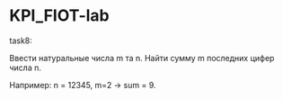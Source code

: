 # KPI_FIOT-lab
task8: 

Ввести натуральные числа m та n. Найти сумму m последних цифер числа n. 

Например: n = 12345, m=2 -> sum = 9.
